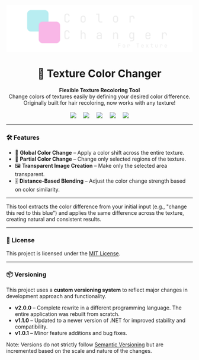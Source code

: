 ![Color-Changer-Logo](https://github.com/puk06/Color-Changer-Assets/blob/main/Assets/logo.png)

<h1 align="center">🎨 Texture Color Changer</h1>

<div align="center">
  <strong>Flexible Texture Recoloring Tool</strong><br>
  Change colors of textures easily by defining your desired color difference.<br>
  Originally built for hair recoloring, now works with any texture!
  <br><br>
  <img src="https://img.shields.io/badge/.NET-512BD4?logo=dotnet&logoColor=fff" height="25">&nbsp;&nbsp;&nbsp;&nbsp;
  <img src="https://custom-icon-badges.demolab.com/badge/C%23-%23239120.svg?logo=cshrp&logoColor=white" height="25">&nbsp;&nbsp;&nbsp;&nbsp;
  <img src="https://custom-icon-badges.demolab.com/badge/Windows-0078D6?logo=windows11&logoColor=white" height="25">&nbsp;&nbsp;&nbsp;&nbsp;
  <img src="https://img.shields.io/github/license/puk06/Color-Changer?style=flat-square" height="25">&nbsp;&nbsp;&nbsp;&nbsp;
  <img src="https://www.codefactor.io/repository/github/puk06/Color-Changer/badge" height="25">
</div>

---

### 🛠 Features

- 🔁 **Global Color Change** – Apply a color shift across the entire texture.
- 🎯 **Partial Color Change** – Change only selected regions of the texture.
- 🖼️ **Transparent Image Creation** – Make only the selected area transparent.
- 🎚️ **Distance-Based Blending** – Adjust the color change strength based on color similarity.

---

This tool extracts the color difference from your initial input (e.g., "change this red to this blue") and applies the same difference across the texture, creating natural and consistent results.

---

### 📄 License

This project is licensed under the [MIT License](LICENSE).

---

### 📦 Versioning

This project uses a **custom versioning system** to reflect major changes in development approach and functionality.

- **v2.0.0** – Complete rewrite in a different programming language. The entire application was rebuilt from scratch.
- **v1.1.0** – Updated to a newer version of .NET for improved stability and compatibility.
- **v1.0.1** – Minor feature additions and bug fixes.

Note: Versions do not strictly follow [Semantic Versioning](https://semver.org/) but are incremented based on the scale and nature of the changes.